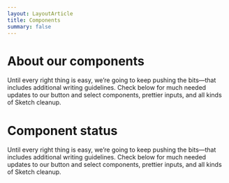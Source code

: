 ```yaml
---
layout: LayoutArticle
title: Components
summary: false
---
```

# About our components
Until every right thing is easy, we’re going to keep pushing the bits—that includes additional writing guidelines. Check below for much needed updates to our button and select components, prettier inputs, and all kinds of Sketch cleanup.

# Component status
Until every right thing is easy, we’re going to keep pushing the bits—that includes additional writing guidelines. Check below for much needed updates to our button and select components, prettier inputs, and all kinds of Sketch cleanup.

<cdr-doc-api api-type="prop" />